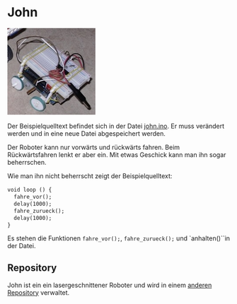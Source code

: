 John
====

![](john.jpg)

Der Beispielquelltext befindet sich in der Datei [john.ino](john.ino). Er muss verändert werden und in eine neue Datei abgespeichert werden.

Der Roboter kann nur vorwärts und rückwärts fahren. Beim Rückwärtsfahren lenkt er aber ein.
Mit etwas Geschick kann man ihn sogar beherrschen.

Wie man ihn nicht beherrscht zeigt der Beispielquelltext: 

    void loop () {
      fahre_vor();
      delay(1000);
      fahre_zurueck();
      delay(1000);
    }

Es stehen die Funktionen `fahre_vor();`, `fahre_zurueck();` und `anhalten()``in der Datei.

Repository
----------

John ist ein ein lasergeschnittener Roboter und wird in einem [anderen Repository](https://github.com/niccokunzmann/rustyrobots) verwaltet.

